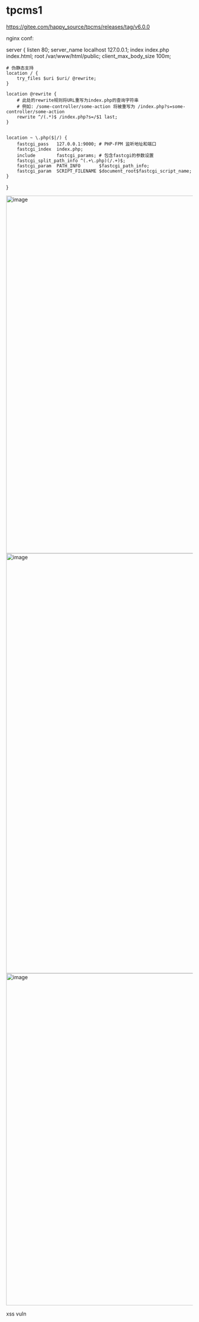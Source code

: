 # tpcms1
https://gitee.com/happy_source/tpcms/releases/tag/v6.0.0

nginx conf:

server {
    listen      80;
    server_name localhost 127.0.0.1;
    index index.php index.html;
    root /var/www/html/public;
    client_max_body_size 100m;

    # 伪静态支持
    location / {
        try_files $uri $uri/ @rewrite;
    }

    location @rewrite {
        # 此处的rewrite规则将URL重写为index.php的查询字符串
        # 例如: /some-controller/some-action 将被重写为 /index.php?s=some-controller/some-action
        rewrite ^/(.*)$ /index.php?s=/$1 last;
    }


    location ~ \.php($|/) {
        fastcgi_pass   127.0.0.1:9000; # PHP-FPM 监听地址和端口
        fastcgi_index  index.php;
        include        fastcgi_params; # 包含fastcgi的参数设置
        fastcgi_split_path_info ^(.+\.php)(/.+)$;
        fastcgi_param  PATH_INFO       $fastcgi_path_info;
        fastcgi_param  SCRIPT_FILENAME $document_root$fastcgi_script_name;
    }
}

<img width="965" alt="image" src="https://github.com/user-attachments/assets/a4554984-4e85-41e8-8b8c-71fefca92131">
<script>alert(1)</script>
<img width="1133" alt="image" src="https://github.com/user-attachments/assets/beb4d71a-4777-4f01-9a60-b9874aa84552">
<img width="896" alt="image" src="https://github.com/user-attachments/assets/2020156a-caf2-4015-8c9a-657fad59fd87">

xss vuln

